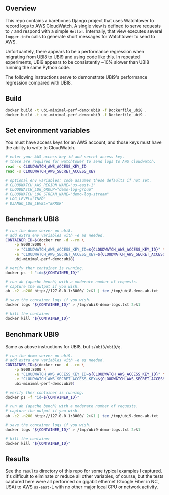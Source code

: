 ## Overview

This repo contains a barebones Django project that uses Watchtower to record logs to AWS CloudWatch. A single view is defined to serve requests to `/` and respond with a simple `Hello!`. Internally, that view executes several `logger.info` calls to generate short messages for Watchtower to send to AWS.

Unfortuantely, there appears to be a performance regression when migrating from UBI8 to UBI9 and using code like this. In repeated experiments, UBI9 appears to be consistently ~10% slower than UBI8 running the same Python code.

The following instructions serve to demonstrate UBI9's performance regression compared with UBI8.

## Build

```sh
docker build -t ubi-minimal-perf-demo:ubi8 -f Dockerfile_ubi8 .
docker build -t ubi-minimal-perf-demo:ubi9 -f Dockerfile_ubi9 .
```

## Set environment variables

You must have access keys for an AWS account, and those keys must have the ability to write to CloudWatch.

```sh
# enter your AWS access key id and secret access key.
# these are required for watchtower to send logs to AWS cloudwatch.
read -s CLOUDWATCH_AWS_ACCESS_KEY_ID
read -s CLOUDWATCH_AWS_SECRET_ACCESS_KEY

# optional env variables; code assumes these defaults if not set.
# CLOUDWATCH_AWS_REGION_NAME="us-east-1"
# CLOUDWATCH_LOG_GROUP="demo-log-group"
# CLOUDWATCH_LOG_STREAM_NAME="demo-log-stream"
# LOG_LEVEL="INFO"
# DJANGO_LOG_LEVEL="ERROR"
```

## Benchmark UBI8

```sh
# run the demo server on ubi8.
# add extra env variables with -e as needed.
CONTAINER_ID=$(docker run -d --rm \
    -p 8000:8000 \
    -e "CLOUDWATCH_AWS_ACCESS_KEY_ID=${CLOUDWATCH_AWS_ACCESS_KEY_ID}" \
    -e "CLOUDWATCH_AWS_SECRET_ACCESS_KEY=${CLOUDWATCH_AWS_SECRET_ACCESS_KEY}" \
    ubi-minimal-perf-demo:ubi8)

# verify ther container is running.
docker ps -f "id=${CONTAINER_ID}"

# run ab (apache bench) with a moderate number of requests.
# capture the output if you wish.
ab -c2 -n200 http://127.0.0.1:8000/ 2>&1 | tee /tmp/ubi8-demo-ab.txt

# save the container logs if you wish.
docker logs "${CONTAINER_ID}" > /tmp/ubi8-demo-logs.txt 2>&1

# kill the container
docker kill "${CONTAINER_ID}"
```

## Benchmark UBI9

Same as above instructions for UBI8, but `s/ubi8/ubi9/g`.

```sh
# run the demo server on ubi9.
# add extra env variables with -e as needed.
CONTAINER_ID=$(docker run -d --rm \
    -p 8000:8000 \
    -e "CLOUDWATCH_AWS_ACCESS_KEY_ID=${CLOUDWATCH_AWS_ACCESS_KEY_ID}" \
    -e "CLOUDWATCH_AWS_SECRET_ACCESS_KEY=${CLOUDWATCH_AWS_SECRET_ACCESS_KEY}" \
    ubi-minimal-perf-demo:ubi9)

# verify ther container is running.
docker ps -f "id=${CONTAINER_ID}"

# run ab (apache bench) with a moderate number of requests.
# capture the output if you wish.
ab -c2 -n200 http://127.0.0.1:8000/ 2>&1 | tee /tmp/ubi9-demo-ab.txt

# save the container logs if you wish.
docker logs "${CONTAINER_ID}" > /tmp/ubi9-demo-logs.txt 2>&1

# kill the container
docker kill "${CONTAINER_ID}"
```

## Results

See the `results` directory of this repo for some typical examples I captured. It's difficult to eliminate or reduce all other variables, of course, but the tests captured here were all performed on gigabit ethernet (Google Fiber in NC, USA) to AWS `us-east-1` with no other major local CPU or network activity.
